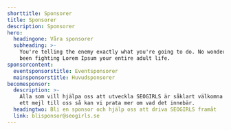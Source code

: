 ```yaml
---
shorttitle: Sponsorer
title: Sponsorer
description: Sponsorer
hero:
  headingone: Våra sponsorer
  subheading: >-
    You're telling the enemy exactly what you're going to do. No wonder you've
    been fighting Lorem Ipsum your entire adult life.
sponsorcontent:
  eventsponsorstitle: Eventsponsorer
  mainsponsorstitle: Huvudsponsorer
becomesponsor:
  description: >-
    Alla som vill hjälpa oss att utveckla SEOGIRLS är såklart välkomna! Skicka
    ett mejl till oss så kan vi prata mer om vad det innebär.
  headingtwo: Bli en sponsor och hjälp oss att driva SEOGIRLS framåt
  link: blisponsor@seogirls.se
---
```


